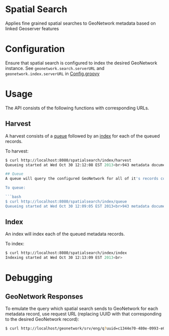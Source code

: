 # Spatial Search
Applies fine grained spatial searches to GeoNetwork metadata based on linked Geoserver features


# Configuration
Ensure that spatial search is configured to index the desired GeoNetwork instance.  See `geonetwork.search.serverURL` and `geonetwork.index.serverURL` in [Config.groovy](grails-app/conf/Config.groovy)

# Usage
The API consists of the following functions with corresponding URLs.

## Harvest
A harvest consists of a [queue](#queue) followed by an [index](#index) for each of the queued records.

To harvest:

```bash
$ curl http://localhost:8080/spatialsearch/index/harvest
Queueing started at Wed Oct 30 12:12:08 EST 2013<br>943 metadata documents queued finishing at Wed Oct 30 12:12:15 EST 2013<br>Indexing started at Wed Oct 30 12:12:15 EST 2013<br>```

## Queue
A queue will query the configured GeoNetwork for all of it's records containing a WMS layer.

To queue:

```bash
$ curl http://localhost:8080/spatialsearch/index/queue
Queueing started at Wed Oct 30 12:09:05 EST 2013<br>943 metadata documents queued finishing at Wed Oct 30 12:09:14 EST 2013<br>
```

## Index
An index will index each of the queued metadata records.

To index:

```bash
$ curl http://localhost:8080/spatialsearch/index/index
Indexing started at Wed Oct 30 12:13:09 EST 2013<br>
```

# Debugging

## GeoNetwork Responses
To emulate the query which spatial search sends to GeoNetwork for each metadata record, use request URL (replacing UUID with that corresponding to the desired GeoNetwork record):

```bash 
$ curl http://localhost/geonetwork/srv/eng/q?uuid=c1344e70-480e-0993-e044-00144f7bc0f4&fast=index
```
